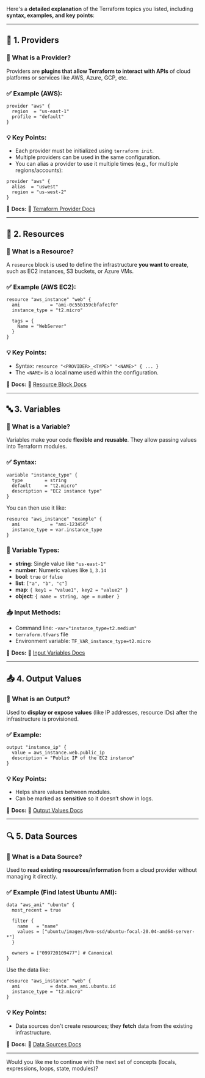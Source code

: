 Here's a **detailed explanation** of the Terraform topics you listed, including **syntax, examples, and key points**:

---

## 🔌 1. **Providers**

### 📝 What is a Provider?

Providers are **plugins that allow Terraform to interact with APIs** of cloud platforms or services like AWS, Azure, GCP, etc.

### ✅ Example (AWS):

```hcl
provider "aws" {
  region  = "us-east-1"
  profile = "default"
}
```

### 💡 Key Points:

* Each provider must be initialized using `terraform init`.
* Multiple providers can be used in the same configuration.
* You can alias a provider to use it multiple times (e.g., for multiple regions/accounts):

```hcl
provider "aws" {
  alias  = "uswest"
  region = "us-west-2"
}
```

📄 **Docs:**
🔗 [Terraform Provider Docs](https://developer.hashicorp.com/terraform/docs/providers)

---

## 🧱 2. **Resources**

### 📝 What is a Resource?

A `resource` block is used to define the infrastructure **you want to create**, such as EC2 instances, S3 buckets, or Azure VMs.

### ✅ Example (AWS EC2):

```hcl
resource "aws_instance" "web" {
  ami           = "ami-0c55b159cbfafe1f0"
  instance_type = "t2.micro"

  tags = {
    Name = "WebServer"
  }
}
```

### 💡 Key Points:

* Syntax: `resource "<PROVIDER>_<TYPE>" "<NAME>" { ... }`
* The `<NAME>` is a local name used within the configuration.

📄 **Docs:**
🔗 [Resource Block Docs](https://developer.hashicorp.com/terraform/language/resources)

---

## 🔤 3. **Variables**

### 📝 What is a Variable?

Variables make your code **flexible and reusable**. They allow passing values into Terraform modules.

### ✅ Syntax:

```hcl
variable "instance_type" {
  type        = string
  default     = "t2.micro"
  description = "EC2 instance type"
}
```

You can then use it like:

```hcl
resource "aws_instance" "example" {
  ami           = "ami-123456"
  instance_type = var.instance_type
}
```

### 🎯 Variable Types:

* **string**: Single value like `"us-east-1"`
* **number**: Numeric values like `1`, `3.14`
* **bool**: `true` or `false`
* **list**: `["a", "b", "c"]`
* **map**: `{ key1 = "value1", key2 = "value2" }`
* **object**: `{ name = string, age = number }`

### 📥 Input Methods:

* Command line: `-var="instance_type=t2.medium"`
* `terraform.tfvars` file
* Environment variable: `TF_VAR_instance_type=t2.micro`

📄 **Docs:**
🔗 [Input Variables Docs](https://developer.hashicorp.com/terraform/language/values/variables)

---

## 📤 4. **Output Values**

### 📝 What is an Output?

Used to **display or expose values** (like IP addresses, resource IDs) after the infrastructure is provisioned.

### ✅ Example:

```hcl
output "instance_ip" {
  value = aws_instance.web.public_ip
  description = "Public IP of the EC2 instance"
}
```

### 💡 Key Points:

* Helps share values between modules.
* Can be marked as **sensitive** so it doesn’t show in logs.

📄 **Docs:**
🔗 [Output Values Docs](https://developer.hashicorp.com/terraform/language/values/outputs)

---

## 🔍 5. **Data Sources**

### 📝 What is a Data Source?

Used to **read existing resources/information** from a cloud provider without managing it directly.

### ✅ Example (Find latest Ubuntu AMI):

```hcl
data "aws_ami" "ubuntu" {
  most_recent = true

  filter {
    name   = "name"
    values = ["ubuntu/images/hvm-ssd/ubuntu-focal-20.04-amd64-server-*"]
  }

  owners = ["099720109477"] # Canonical
}
```

Use the data like:

```hcl
resource "aws_instance" "web" {
  ami           = data.aws_ami.ubuntu.id
  instance_type = "t2.micro"
}
```

### 💡 Key Points:

* Data sources don't create resources; they **fetch** data from the existing infrastructure.

📄 **Docs:**
🔗 [Data Sources Docs](https://developer.hashicorp.com/terraform/language/data-sources)

---

Would you like me to continue with the next set of concepts (locals, expressions, loops, state, modules)?
